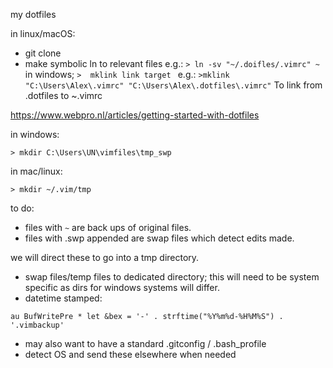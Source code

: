 my dotfiles

in linux/macOS:
 - git clone
 - make symbolic ln to relevant files
e.g.:
```> ln -sv "~/.doifles/.vimrc" ~ ```
in windows;
```>  mklink link target ```
e.g.:
```>mklink  "C:\Users\Alex\.vimrc" "C:\Users\Alex\.dotfiles\.vimrc"```
To link from .dotfiles to ~.vimrc

https://www.webpro.nl/articles/getting-started-with-dotfiles

in windows:
```
> mkdir C:\Users\UN\vimfiles\tmp_swp
```
in mac/linux:
```
> mkdir ~/.vim/tmp
```

to do:
 - files with `~` are back ups of original files.
 - files with .swp appended are swap files which detect edits made.

we will direct these to go into a tmp directory.
 - swap files/temp files to dedicated directory; this will need to be system specific as dirs for windows systems will differ.
 - datetime stamped:

```au BufWritePre * let &bex = '-' . strftime("%Y%m%d-%H%M%S") . '.vimbackup'```
 - may also want to have a standard .gitconfig / .bash_profile
 - detect OS and send these elsewhere when needed 
